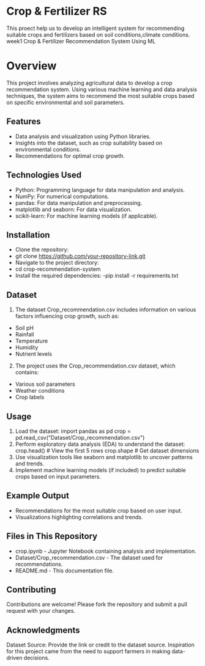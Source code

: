# Crop & Fertilizer RS
This proect help us to develop an intelligent system for recommending suitable crops and fertilizers based on soil conditions,climate conditions.
week1 Crop & Fertilizer Recommendation System Using ML
<br>
# Overview
This project involves analyzing agricultural data to develop a crop recommendation system. Using various machine learning and data analysis techniques, the system aims to recommend the most suitable crops based on specific environmental and soil parameters.

## Features

- Data analysis and visualization using Python libraries.
- Insights into the dataset, such as crop suitability based on environmental conditions.
- Recommendations for optimal crop growth.

## Technologies Used

- Python: Programming language for data manipulation and analysis.
- NumPy: For numerical computations.
- pandas: For data manipulation and preprocessing.
- matplotlib and seaborn: For data visualization.
- scikit-learn: For machine learning models (if applicable).
## Installation
- Clone the repository:
 - git clone https://github.com/your-repository-link.git
- Navigate to the project directory:
 - cd crop-recommendation-system
- Install the required dependencies:
  -pip install -r requirements.txt
## Dataset
1. The dataset Crop_recommendation.csv includes information on various factors influencing crop growth, such as:

- Soil pH
- Rainfall
- Temperature
- Humidity
- Nutrient levels

2. The project uses the Crop_recommendation.csv dataset, which contains:

- Various soil parameters
- Weather conditions
- Crop labels
## Usage
1. Load the dataset:
import pandas as pd
crop = pd.read_csv("Dataset/Crop_recommendation.csv")
2. Perform exploratory data analysis (EDA) to understand the dataset:
crop.head()  # View the first 5 rows
crop.shape   # Get dataset dimensions
3. Use visualization tools like seaborn and matplotlib to uncover patterns and trends.
4. Implement machine learning models (if included) to predict suitable crops based on input parameters.
## Example Output
- Recommendations for the most suitable crop based on user input.
- Visualizations highlighting correlations and trends.
## Files in This Repository
- crop.ipynb - Jupyter Notebook containing analysis and implementation.
- Dataset/Crop_recommendation.csv - The dataset used for recommendations.
- README.md - This documentation file.
## Contributing
Contributions are welcome! Please fork the repository and submit a pull request with your changes.
## Acknowledgments
Dataset Source: Provide the link or credit to the dataset source.
Inspiration for this project came from the need to support farmers in making data-driven decisions.
